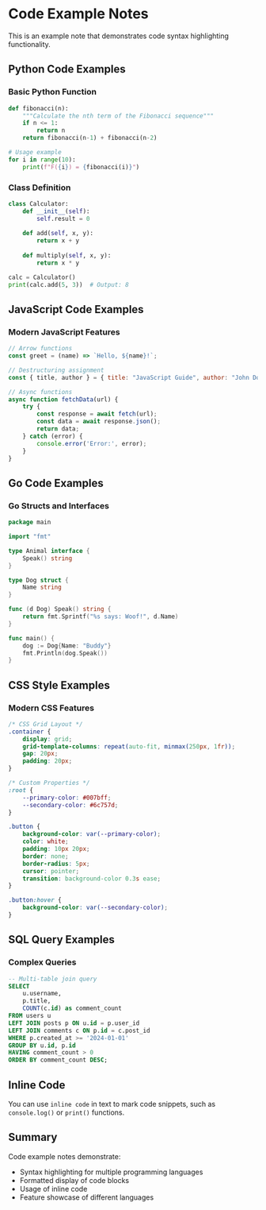 # Code Example Notes

This is an example note that demonstrates code syntax highlighting functionality.

## Python Code Examples

### Basic Python Function
```python
def fibonacci(n):
    """Calculate the nth term of the Fibonacci sequence"""
    if n <= 1:
        return n
    return fibonacci(n-1) + fibonacci(n-2)

# Usage example
for i in range(10):
    print(f"F({i}) = {fibonacci(i)}")
```

### Class Definition
```python
class Calculator:
    def __init__(self):
        self.result = 0
    
    def add(self, x, y):
        return x + y
    
    def multiply(self, x, y):
        return x * y

calc = Calculator()
print(calc.add(5, 3))  # Output: 8
```

## JavaScript Code Examples

### Modern JavaScript Features
```javascript
// Arrow functions
const greet = (name) => `Hello, ${name}!`;

// Destructuring assignment
const { title, author } = { title: "JavaScript Guide", author: "John Doe" };

// Async functions
async function fetchData(url) {
    try {
        const response = await fetch(url);
        const data = await response.json();
        return data;
    } catch (error) {
        console.error('Error:', error);
    }
}
```

## Go Code Examples

### Go Structs and Interfaces
```go
package main

import "fmt"

type Animal interface {
    Speak() string
}

type Dog struct {
    Name string
}

func (d Dog) Speak() string {
    return fmt.Sprintf("%s says: Woof!", d.Name)
}

func main() {
    dog := Dog{Name: "Buddy"}
    fmt.Println(dog.Speak())
}
```

## CSS Style Examples

### Modern CSS Features
```css
/* CSS Grid Layout */
.container {
    display: grid;
    grid-template-columns: repeat(auto-fit, minmax(250px, 1fr));
    gap: 20px;
    padding: 20px;
}

/* Custom Properties */
:root {
    --primary-color: #007bff;
    --secondary-color: #6c757d;
}

.button {
    background-color: var(--primary-color);
    color: white;
    padding: 10px 20px;
    border: none;
    border-radius: 5px;
    cursor: pointer;
    transition: background-color 0.3s ease;
}

.button:hover {
    background-color: var(--secondary-color);
}
```

## SQL Query Examples

### Complex Queries
```sql
-- Multi-table join query
SELECT 
    u.username,
    p.title,
    COUNT(c.id) as comment_count
FROM users u
LEFT JOIN posts p ON u.id = p.user_id
LEFT JOIN comments c ON p.id = c.post_id
WHERE p.created_at >= '2024-01-01'
GROUP BY u.id, p.id
HAVING comment_count > 0
ORDER BY comment_count DESC;
```

## Inline Code

You can use `inline code` in text to mark code snippets, such as `console.log()` or `print()` functions.

## Summary

Code example notes demonstrate:
- Syntax highlighting for multiple programming languages
- Formatted display of code blocks
- Usage of inline code
- Feature showcase of different languages 
